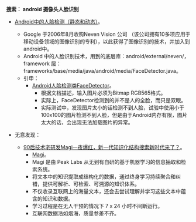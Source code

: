 **搜索： android 摄像头人脸识别**
- [Android中的人脸检测（静态和动态）](https://blog.csdn.net/zhandoushi1982/article/details/8613916)。
  +  Google 于2006年8月收购Neven Vision 公司 （该公司拥有10多项应用于移动设备领域的图像识别的专利），以此获得了图像识别的技术，并加入到android中。
  + Android 中的人脸识别技术，用到的底层库：android/external/neven/，framework 层：frameworks/base/media/java/android/media/FaceDetector.java。
  + 引申：
    - [Android人脸检测类FaceDetector](https://www.cnblogs.com/feisky/archive/2010/09/12/1824320.html)。
      + 根据文档描述，输入图片必须为Bitmap RGB565格式。
      + 实际上，FaceDetector检测到的并不是人的全脸，而只是双眼。
      + 实际测试中，发现图片太小的话检测不到人脸，试验中使用小于100x100的图片检测不到人脸，但是由于Android内存有限，图片太大的话，会出现无法加载图片的异常。
  
- 无意发现：
  + [90后技术宅研发Magi一夜爆红，新一代知识化结构搜索新时代来了？](https://blog.csdn.net/dQCFKyQDXYm3F8rB0/article/details/102982005)。
    - [Magi](https://magi.com/)。
    - Magi 是由 Peak Labs 从无到有自研的基于机器学习的信息抽取和检索系统。
    - 将文本中的知识提取成结构化的数据，通过终身学习持续聚合和纠错，提供可解析、可检索、可溯源的知识体系。
    - 不仅收录互联网上的海量文本，还会去尝试理解并学习这些文本中蕴含的知识和数据。
    - 学习过程是在无人干预的情况下 7 x 24 小时不间断运行。
    - 互联网数据浩如烟海，质量参差不齐。
    

